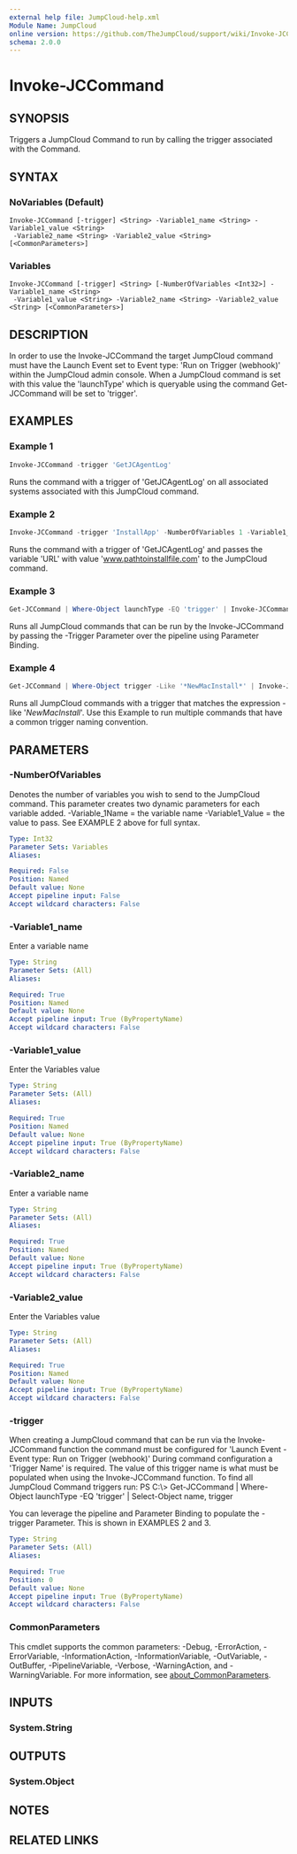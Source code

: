 ```yaml
---
external help file: JumpCloud-help.xml
Module Name: JumpCloud
online version: https://github.com/TheJumpCloud/support/wiki/Invoke-JCCommand
schema: 2.0.0
---
```


# Invoke-JCCommand

## SYNOPSIS
Triggers a JumpCloud Command to run by calling the trigger associated with the Command.

## SYNTAX

### NoVariables (Default)
```
Invoke-JCCommand [-trigger] <String> -Variable1_name <String> -Variable1_value <String>
 -Variable2_name <String> -Variable2_value <String> [<CommonParameters>]
```

### Variables
```
Invoke-JCCommand [-trigger] <String> [-NumberOfVariables <Int32>] -Variable1_name <String>
 -Variable1_value <String> -Variable2_name <String> -Variable2_value <String> [<CommonParameters>]
```

## DESCRIPTION
In order to use the Invoke-JCCommand the target JumpCloud command must have the Launch Event set to Event type: 'Run on Trigger (webhook)' within the JumpCloud admin console. When a JumpCloud command is set with this value the 'launchType' which is queryable using the command Get-JCCommand will be set to 'trigger'.

## EXAMPLES

### Example 1
```powershell
Invoke-JCCommand -trigger 'GetJCAgentLog'
```

Runs the command with a trigger of 'GetJCAgentLog' on all associated systems associated with this JumpCloud command.

### Example 2
```powershell
Invoke-JCCommand -trigger 'InstallApp' -NumberOfVariables 1 -Variable1_name 'URL' -Variable1_value 'www.pathtoinstallfile.com'
```

Runs the command with a trigger of 'GetJCAgentLog' and passes the variable 'URL' with value 'www.pathtoinstallfile.com' to the JumpCloud command.

### Example 3
```powershell
Get-JCCommand | Where-Object launchType -EQ 'trigger' | Invoke-JCCommand
```

Runs all JumpCloud commands that can be run by the Invoke-JCCommand by passing the -Trigger Parameter over the pipeline using Parameter Binding.

### Example 4
```powershell
Get-JCCommand | Where-Object trigger -Like '*NewMacInstall*' | Invoke-JCCommand
```

Runs all JumpCloud commands with a trigger that matches the expression -like '*NewMacInstall*'. Use this Example to run multiple commands that have a common trigger naming convention.

## PARAMETERS

### -NumberOfVariables
Denotes the number of variables you wish to send to the JumpCloud command.
This parameter creates two dynamic parameters for each variable added.
-Variable_1Name = the variable name -Variable1_Value = the value to pass.
See EXAMPLE 2 above for full syntax.

```yaml
Type: Int32
Parameter Sets: Variables
Aliases:

Required: False
Position: Named
Default value: None
Accept pipeline input: False
Accept wildcard characters: False
```

### -Variable1_name
Enter a variable name

```yaml
Type: String
Parameter Sets: (All)
Aliases:

Required: True
Position: Named
Default value: None
Accept pipeline input: True (ByPropertyName)
Accept wildcard characters: False
```

### -Variable1_value
Enter the Variables value

```yaml
Type: String
Parameter Sets: (All)
Aliases:

Required: True
Position: Named
Default value: None
Accept pipeline input: True (ByPropertyName)
Accept wildcard characters: False
```

### -Variable2_name
Enter a variable name

```yaml
Type: String
Parameter Sets: (All)
Aliases:

Required: True
Position: Named
Default value: None
Accept pipeline input: True (ByPropertyName)
Accept wildcard characters: False
```

### -Variable2_value
Enter the Variables value

```yaml
Type: String
Parameter Sets: (All)
Aliases:

Required: True
Position: Named
Default value: None
Accept pipeline input: True (ByPropertyName)
Accept wildcard characters: False
```

### -trigger
When creating a JumpCloud command that can be run via the Invoke-JCCommand function the command must be configured for 'Launch Event - Event type: Run on Trigger (webhook)' During command configuration a 'Trigger Name' is required.
The value of this trigger name is what must be populated when using the Invoke-JCCommand function.
To find all JumpCloud Command triggers run: PS C:\\\> Get-JCCommand | Where-Object launchType -EQ 'trigger'  | Select-Object name, trigger

You can leverage the pipeline and Parameter Binding to populate the -trigger Parameter.
This is shown in EXAMPLES 2 and 3.

```yaml
Type: String
Parameter Sets: (All)
Aliases:

Required: True
Position: 0
Default value: None
Accept pipeline input: True (ByPropertyName)
Accept wildcard characters: False
```

### CommonParameters
This cmdlet supports the common parameters: -Debug, -ErrorAction, -ErrorVariable, -InformationAction, -InformationVariable, -OutVariable, -OutBuffer, -PipelineVariable, -Verbose, -WarningAction, and -WarningVariable. For more information, see [about_CommonParameters](http://go.microsoft.com/fwlink/?LinkID=113216).

## INPUTS

### System.String
## OUTPUTS

### System.Object
## NOTES

## RELATED LINKS
